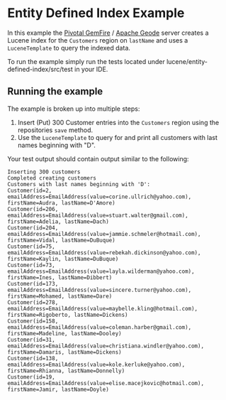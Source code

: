 # Entity Defined Index Example

In this example the [Pivotal GemFire](https://pivotal.io/pivotal-gemfire) / [Apache Geode](http://geode.apache.org/) server creates a Lucene index for the `Customers` region on `lastName` and uses a `LuceneTemplate` to query the indexed data.

To run the example simply run the tests located under lucene/entity-defined-index/src/test in your IDE.

## Running the example

The example is broken up into multiple steps:
1. Insert (Put) 300 Customer entries into the `Customers` region using the repositories `save` method.
2. Use the `LuceneTemplate` to query for and print all customers with last names beginning with "D".

Your test output should contain output similar to the following:

    Inserting 300 customers
    Completed creating customers 
    Customers with last names beginning with 'D':
    Customer(id=2, emailAddress=EmailAddress(value=corine.ullrich@yahoo.com), firstName=Audra, lastName=D'Amore)
    Customer(id=206, emailAddress=EmailAddress(value=stuart.walter@gmail.com), firstName=Adelia, lastName=Dach)
    Customer(id=204, emailAddress=EmailAddress(value=jammie.schmeler@hotmail.com), firstName=Vidal, lastName=DuBuque)
    Customer(id=75, emailAddress=EmailAddress(value=rebekah.dickinson@yahoo.com), firstName=Kaylin, lastName=DuBuque)
    Customer(id=73, emailAddress=EmailAddress(value=layla.wilderman@yahoo.com), firstName=Ines, lastName=Dibbert)
    Customer(id=173, emailAddress=EmailAddress(value=sincere.turner@yahoo.com), firstName=Mohamed, lastName=Dare)
    Customer(id=278, emailAddress=EmailAddress(value=maybelle.kling@hotmail.com), firstName=Rigoberto, lastName=Dickens)
    Customer(id=158, emailAddress=EmailAddress(value=coleman.harber@gmail.com), firstName=Madeline, lastName=Dooley)
    Customer(id=31, emailAddress=EmailAddress(value=christiana.windler@yahoo.com), firstName=Damaris, lastName=Dickens)
    Customer(id=138, emailAddress=EmailAddress(value=kole.kerluke@yahoo.com), firstName=Rhianna, lastName=Donnelly)
    Customer(id=19, emailAddress=EmailAddress(value=elise.macejkovic@hotmail.com), firstName=Jamir, lastName=Doyle)
